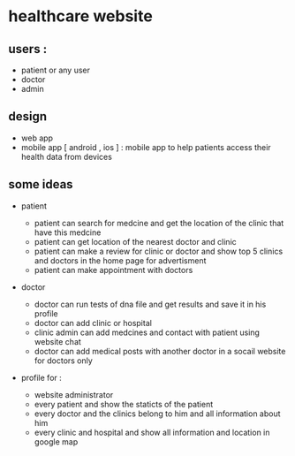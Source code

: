 # healthcare website

## users :
* patient or any user
* doctor
* admin

## design
* web app
* mobile app [ android , ios ] : mobile app to help patients access their health data from devices

## some ideas
* patient
  * patient can search for medcine and get the location of the clinic that have this medcine 
  * patient can get location of the nearest doctor and clinic
  * patient can make a review for clinic or doctor and show top 5 clinics and doctors in the home page for advertisment
  * patient can make appointment with doctors
* doctor
  * doctor can run tests of dna file and get results and save it in his profile
  * doctor can add clinic or hospital 
  * clinic admin can add medcines and contact with patient using website chat
  * doctor can add medical posts with another doctor in a socail website for doctors only
  
* profile for :
  * website administrator
  * every patient and show the staticts of the patient
  * every doctor and the clinics belong to him and all information about him
  * every clinic and hospital and show all information and location in google map
 


 
 



